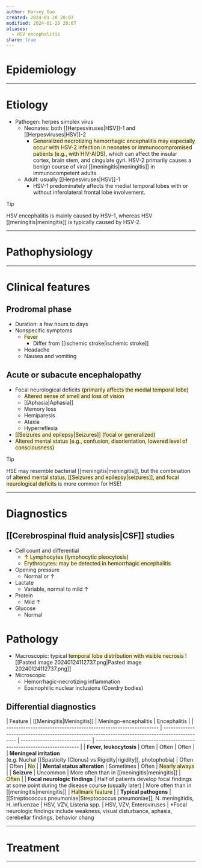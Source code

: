 ```yaml
---
author: Harvey Guo
created: 2024-01-20 20:07
modified: 2024-01-20 20:07
aliases:
  - HSV encephalitis
share: true
---
```

# Epidemiology


---
# Etiology
- Pathogen: herpes simplex virus
	- Neonates: both [[Herpesviruses|HSV]]-1 and [[Herpesviruses|HSV]]-2
		- <span style="background:rgba(240, 200, 0, 0.2)">Generalized necrotizing hemorrhagic encephalitis may especially occur with HSV-2 infection in neonates or immunocompromised patients (e.g., with HIV-AIDS)</span>, which can affect the insular cortex, brain stem, and cingulate gyri. HSV-2 primarily causes a benign course of viral [[meningitis|meningitis]] in immunocompetent adults.
	- Adult: usually [[Herpesviruses|HSV]]-1
		- HSV-1 predominately affects the medial temporal lobes with or without inferolateral frontal lobe involvement. 

>[!tip] 
>HSV encephalitis is mainly caused by HSV-1, whereas HSV [[meningitis|meningitis]] is typically caused by HSV-2.

---
# Pathophysiology


---
# Clinical features
## Prodromal phase
- Duration: a few hours to days
- Nonspecific symptoms
	- <span style="background:rgba(240, 200, 0, 0.2)">Fever</span>
		- Differ from [[ischemic stroke|ischemic stroke]]
	- Headache
	- Nausea and vomiting
## Acute or subacute encephalopathy
- Focal neurological deficits <span style="background:rgba(240, 200, 0, 0.2)">(primarily affects the medial temporal lobe)</span>
	- <span style="background:rgba(240, 200, 0, 0.2)">Altered sense of smell and loss of vision</span>
	- [[Aphasia|Aphasia]]
	- Memory loss
	- Hemiparesis
	- Ataxia
	- Hyperreflexia
- <span style="background:rgba(240, 200, 0, 0.2)">[[Seizures and epilepsy|Seizures]] (focal or generalized)</span>
- <span style="background:rgba(240, 200, 0, 0.2)">Altered mental status (e.g., confusion, disorientation, lowered level of consciousness)</span>
>[!tip] 
>HSE may resemble bacterial [[meningitis|meningitis]], but the combination of <span style="background:rgba(240, 200, 0, 0.2)">altered mental status, [[Seizures and epilepsy|seizures]], and focal neurological deficits</span> is more common for HSE!

---
# Diagnostics
## [[Cerebrospinal fluid analysis|CSF]] studies
- Cell count and differential
	- <span style="background:rgba(240, 200, 0, 0.2)">↑ Lymphocytes (lymphocytic pleocytosis)</span>
	- <span style="background:rgba(240, 200, 0, 0.2)">Erythrocytes: may be detected in hemorrhagic encephalitis</span>
- Opening pressure
	- Normal or ↑
- Lactate
	- Variable, normal to mild ↑
- Protein
	- Mild ↑ 
- Glucose
	- Normal

# Pathology
- Macroscopic: typical <span style="background:rgba(240, 200, 0, 0.2)">temporal lobe distribution with visible necrosis </span>![[Pasted image 20240124112737.png|Pasted image 20240124112737.png]]
- Microscopic
	- Hemorrhagic-necrotizing inflammation
	- Eosinophilic nuclear inclusions (Cowdry bodies) 
## Differential diagnostics

| Feature                                                         | [[Meningitis|Meningitis]]                                                                                      | Meningo-encephalitis          | Encephalitis                                                            |
| --------------------------------------------------------------- | ----------------------------------------------------------------------------------------------- | ----------------------------- | ----------------------------------------------------------------------- |
| **Fever, leukocytosis**                                         | Often                                                                                           | Often                         | Often                                                                   |
| **Meningeal irritation**<br>(e.g. Nuchal [[Spasticity (Clonus) vs Rigidity\|rigidity]], photophobia) | Often                                                                                           | Often                         | <span style="background:rgba(240, 200, 0, 0.2)">No</span>               |
| **Mental status alteration**                                    | Sometimes                                                                                       | Often                         | <span style="background:rgba(240, 200, 0, 0.2)">Nearly always</span>    |
| **Seizure**                                                     | Uncommon                                                                                        | More often than in [[meningitis|meningitis]] | <span style="background:rgba(240, 200, 0, 0.2)">Often</span>            |
| **Focal neurologic findings**                                   | Half of patients develop focal findings at some point during the disease course (usually later) | More often than in [[meningitis|meningitis]] | <span style="background:rgba(240, 200, 0, 0.2)">Hallmark feature</span> |
| **Typical pathogens**                                           | [[Streptococcus pneumoniae|Streptococcus pneumoniae]], N. meningitidis, H. influenzae                                        | HSV, VZV, Listeria spp.       | HSV, VZV, Enteroviruses                                                 |
*Focal neurologic findings include weakness, visual disturbance, aphasia, cerebellar findings, behavior chang

---
# Treatment


---
